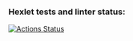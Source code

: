### Hexlet tests and linter status:
[![Actions Status](https://github.com/EvaOrdo/java-project-71/workflows/hexlet-check/badge.svg)](https://github.com/EvaOrdo/java-project-71/actions)